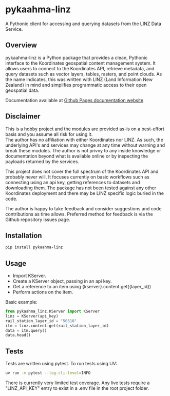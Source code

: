# pykaahma-linz
A Pythonic client for accessing and querying datasets from the LINZ Data Service.

## Overview  
pykaahma-linz is a Python package that provides a clean, Pythonic interface to the Koordinates geospatial content management system. It allows users to connect to the Koordinates API, retrieve metadata, and query datasets such as vector layers, tables, rasters, and point clouds. As the name indicates, this was written with LINZ (Land Information New Zealand) in mind and simplifies programmatic access to their open geospatial data. 

Documentation available at [Github Pages documentation website](https://phaakma.github.io/pykaahma-linz/)  

## Disclaimer  
This is a hobby project and the modules are provided as-is on a best-effort basis and you assume all risk for using it.  
The author has no affiliation with either Koordinates nor LINZ. As such, the underlying API's and services may change at any time without warning and break these modules. The author is not privvy to any inside knowledge or documentation beyond what is available online or by inspecting the payloads returned by the services.  

This project does not cover the full spectrum of the Koordinates API and probably never will. It focuses currently on basic workflows such as connecting using an api key, getting references to datasets and downloading them. The package has not been tested against any other Koordinates deployment and there may be LINZ specific logic buried in the code. 

The author is happy to take feedback and consider suggestions and code contributions as time allows. Preferred method for feedback is via the Github repository issues page.    

## Installation  

```bash
pip install pykaahma-linz
```

## Usage  

* Import KServer.  
* Create a KServer object, passing in an api key.  
* Get a reference to an item using {kserver}.content.get({layer_id})
* Perform actions on the item.  

Basic example:  
```python
from pykaahma_linz.KServer import KServer
linz = KServer(api_key)
rail_station_layer_id = "50318"
itm = linz.content.get(rail_station_layer_id)
data = itm.query()
data.head()
```

## Tests  
Tests are written using pytest. To run tests using UV:  

```bash
uv run -m pytest --log-cli-level=INFO
```

There is currently very limited test coverage. Any live tests require a "LINZ_API_KEY" entry to exist in a .env file in the root project folder.  